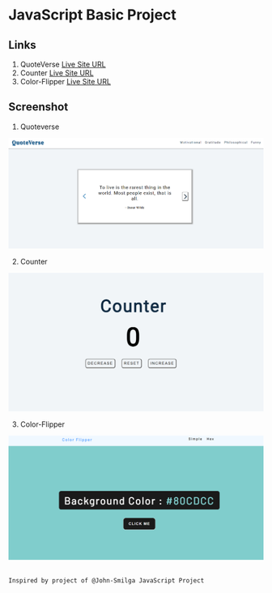 # JavaScript Basic Project

## Links
1. QuoteVerse [Live Site URL](https://quoteverse-javascript.netlify.app/)
2. Counter [Live Site URL](https://counter-javascript-basic.netlify.app/)
3. Color-Flipper [Live Site URL](https://color-flipper-javascript-basic.netlify.app/)

## Screenshot

1. Quoteverse

![Quotes](image.png)

2. Counter

![Counter](image-1.png)

3. Color-Flipper

![Color](image-2.png)

##
    Inspired by project of @John-Smilga JavaScript Project